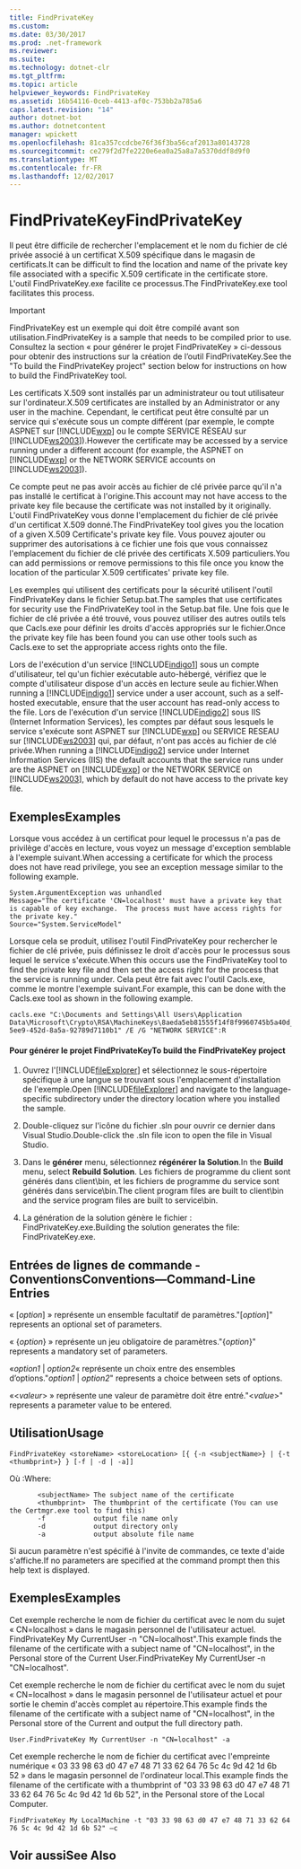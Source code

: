 ```yaml
---
title: FindPrivateKey
ms.custom: 
ms.date: 03/30/2017
ms.prod: .net-framework
ms.reviewer: 
ms.suite: 
ms.technology: dotnet-clr
ms.tgt_pltfrm: 
ms.topic: article
helpviewer_keywords: FindPrivateKey
ms.assetid: 16b54116-0ceb-4413-af0c-753bb2a785a6
caps.latest.revision: "14"
author: dotnet-bot
ms.author: dotnetcontent
manager: wpickett
ms.openlocfilehash: 81ca357ccdcbe76f36f3ba56caf2013a80143728
ms.sourcegitcommit: ce279f2d7fe2220e6ea0a25a8a7a5370ddf8d9f0
ms.translationtype: MT
ms.contentlocale: fr-FR
ms.lasthandoff: 12/02/2017
---
```

# <a name="findprivatekey"></a><span data-ttu-id="06b2e-102">FindPrivateKey</span><span class="sxs-lookup"><span data-stu-id="06b2e-102">FindPrivateKey</span></span>
<span data-ttu-id="06b2e-103">Il peut être difficile de rechercher l'emplacement et le nom du fichier de clé privée associé à un certificat X.509 spécifique dans le magasin de certificats.</span><span class="sxs-lookup"><span data-stu-id="06b2e-103">It can be difficult to find the location and name of the private key file associated with a specific X.509 certificate in the certificate store.</span></span> <span data-ttu-id="06b2e-104">L'outil FindPrivateKey.exe facilite ce processus.</span><span class="sxs-lookup"><span data-stu-id="06b2e-104">The FindPrivateKey.exe tool facilitates this process.</span></span>  
  
> [!IMPORTANT]
>  <span data-ttu-id="06b2e-105">FindPrivateKey est un exemple qui doit être compilé avant son utilisation.</span><span class="sxs-lookup"><span data-stu-id="06b2e-105">FindPrivateKey is a sample that needs to be compiled prior to use.</span></span> <span data-ttu-id="06b2e-106">Consultez la section « pour générer le projet FindPrivateKey » ci-dessous pour obtenir des instructions sur la création de l’outil FindPrivateKey.</span><span class="sxs-lookup"><span data-stu-id="06b2e-106">See the "To build the FindPrivateKey project" section below for instructions on how to build the FindPrivateKey tool.</span></span>  
  
 <span data-ttu-id="06b2e-107">Les certificats X.509 sont installés par un administrateur ou tout utilisateur sur l'ordinateur.</span><span class="sxs-lookup"><span data-stu-id="06b2e-107">X.509 certificates are installed by an Administrator or any user in the machine.</span></span> <span data-ttu-id="06b2e-108">Cependant, le certificat peut être consulté par un service qui s'exécute sous un compte différent (par exemple, le compte ASPNET sur [!INCLUDE[wxp](../../../../includes/wxp-md.md)] ou le compte SERVICE RÉSEAU sur [!INCLUDE[ws2003](../../../../includes/ws2003-md.md)]).</span><span class="sxs-lookup"><span data-stu-id="06b2e-108">However the certificate may be accessed by a service running under a different account (for example, the ASPNET on [!INCLUDE[wxp](../../../../includes/wxp-md.md)] or the NETWORK SERVICE accounts on [!INCLUDE[ws2003](../../../../includes/ws2003-md.md)]).</span></span>  
  
 <span data-ttu-id="06b2e-109">Ce compte peut ne pas avoir accès au fichier de clé privée parce qu'il n'a pas installé le certificat à l'origine.</span><span class="sxs-lookup"><span data-stu-id="06b2e-109">This account may not have access to the private key file because the certificate was not installed by it originally.</span></span> <span data-ttu-id="06b2e-110">L'outil FindPrivateKey vous donne l'emplacement du fichier de clé privée d'un certificat X.509 donné.</span><span class="sxs-lookup"><span data-stu-id="06b2e-110">The FindPrivateKey tool gives you the location of a given X.509 Certificate's private key file.</span></span> <span data-ttu-id="06b2e-111">Vous pouvez ajouter ou supprimer des autorisations à ce fichier une fois que vous connaissez l'emplacement du fichier de clé privée des certificats X.509 particuliers.</span><span class="sxs-lookup"><span data-stu-id="06b2e-111">You can add permissions or remove permissions to this file once you know the location of the particular X.509 certificates' private key file.</span></span>  
  
 <span data-ttu-id="06b2e-112">Les exemples qui utilisent des certificats pour la sécurité utilisent l'outil FindPrivateKey dans le fichier Setup.bat.</span><span class="sxs-lookup"><span data-stu-id="06b2e-112">The samples that use certificates for security use the FindPrivateKey tool in the Setup.bat file.</span></span> <span data-ttu-id="06b2e-113">Une fois que le fichier de clé privée a été trouvé, vous pouvez utiliser des autres outils tels que Cacls.exe pour définir les droits d'accès appropriés sur le fichier.</span><span class="sxs-lookup"><span data-stu-id="06b2e-113">Once the private key file has been found you can use other tools such as Cacls.exe to set the appropriate access rights onto the file.</span></span>  
  
 <span data-ttu-id="06b2e-114">Lors de l'exécution d'un service [!INCLUDE[indigo1](../../../../includes/indigo1-md.md)] sous un compte d'utilisateur, tel qu'un fichier exécutable auto-hébergé, vérifiez que le compte d'utilisateur dispose d'un accès en lecture seule au fichier.</span><span class="sxs-lookup"><span data-stu-id="06b2e-114">When running a [!INCLUDE[indigo1](../../../../includes/indigo1-md.md)] service under a user account, such as a self-hosted executable, ensure that the user account has read-only access to the file.</span></span> <span data-ttu-id="06b2e-115">Lors de l'exécution d'un service [!INCLUDE[indigo2](../../../../includes/indigo2-md.md)] sous IIS (Internet Information Services), les comptes par défaut sous lesquels le service s'exécute sont ASPNET sur [!INCLUDE[wxp](../../../../includes/wxp-md.md)] ou SERVICE RESEAU sur [!INCLUDE[ws2003](../../../../includes/ws2003-md.md)] qui, par défaut, n'ont pas accès au fichier de clé privée.</span><span class="sxs-lookup"><span data-stu-id="06b2e-115">When running a [!INCLUDE[indigo2](../../../../includes/indigo2-md.md)] service under Internet Information Services (IIS) the default accounts that the service runs under are the ASPNET on [!INCLUDE[wxp](../../../../includes/wxp-md.md)] or the NETWORK SERVICE on [!INCLUDE[ws2003](../../../../includes/ws2003-md.md)], which by default do not have access to the private key file.</span></span>  
  
## <a name="examples"></a><span data-ttu-id="06b2e-116">Exemples</span><span class="sxs-lookup"><span data-stu-id="06b2e-116">Examples</span></span>  
 <span data-ttu-id="06b2e-117">Lorsque vous accédez à un certificat pour lequel le processus n'a pas de privilège d'accès en lecture, vous voyez un message d'exception semblable à l'exemple suivant.</span><span class="sxs-lookup"><span data-stu-id="06b2e-117">When accessing a certificate for which the process does not have read privilege, you see an exception message similar to the following example.</span></span>  
  
```  
System.ArgumentException was unhandled  
Message="The certificate 'CN=localhost' must have a private key that is capable of key exchange.  The process must have access rights for the private key."  
Source="System.ServiceModel"  
```  
  
 <span data-ttu-id="06b2e-118">Lorsque cela se produit, utilisez l'outil FindPrivateKey pour rechercher le fichier de clé privée, puis définissez le droit d'accès pour le processus sous lequel le service s'exécute.</span><span class="sxs-lookup"><span data-stu-id="06b2e-118">When this occurs use the FindPrivateKey tool to find the private key file and then set the access right for the process that the service is running under.</span></span> <span data-ttu-id="06b2e-119">Cela peut être fait avec l'outil Cacls.exe, comme le montre l'exemple suivant.</span><span class="sxs-lookup"><span data-stu-id="06b2e-119">For example, this can be done with the Cacls.exe tool as shown in the following example.</span></span>  
  
```  
cacls.exe "C:\Documents and Settings\All Users\Application Data\Microsoft\Crypto\RSA\MachineKeys\8aeda5eb81555f14f8f9960745b5a40d_38f7de48-5ee9-452d-8a5a-92789d7110b1" /E /G "NETWORK SERVICE":R  
```  
  
#### <a name="to-build-the-findprivatekey-project"></a><span data-ttu-id="06b2e-120">Pour générer le projet FindPrivateKey</span><span class="sxs-lookup"><span data-stu-id="06b2e-120">To build the FindPrivateKey project</span></span>  
  
1.  <span data-ttu-id="06b2e-121">Ouvrez l'[!INCLUDE[fileExplorer](../../../../includes/fileexplorer-md.md)] et sélectionnez le sous-répertoire spécifique à une langue se trouvant sous l'emplacement d'installation de l'exemple.</span><span class="sxs-lookup"><span data-stu-id="06b2e-121">Open [!INCLUDE[fileExplorer](../../../../includes/fileexplorer-md.md)] and navigate to the language-specific subdirectory under the directory location where you installed the sample.</span></span>  
  
2.  <span data-ttu-id="06b2e-122">Double-cliquez sur l'icône du fichier .sln pour ouvrir ce dernier dans Visual Studio.</span><span class="sxs-lookup"><span data-stu-id="06b2e-122">Double-click the .sln file icon to open the file in Visual Studio.</span></span>  
  
3.  <span data-ttu-id="06b2e-123">Dans le **générer** menu, sélectionnez **régénérer la Solution**.</span><span class="sxs-lookup"><span data-stu-id="06b2e-123">In the **Build** menu, select **Rebuild Solution**.</span></span> <span data-ttu-id="06b2e-124">Les fichiers de programme du client sont générés dans client\bin, et les fichiers de programme du service sont générés dans service\bin.</span><span class="sxs-lookup"><span data-stu-id="06b2e-124">The client program files are built to client\bin and the service program files are built to service\bin.</span></span>  
  
4.  <span data-ttu-id="06b2e-125">La génération de la solution génère le fichier : FindPrivateKey.exe.</span><span class="sxs-lookup"><span data-stu-id="06b2e-125">Building the solution generates the file: FindPrivateKey.exe.</span></span>  
  
## <a name="conventionscommand-line-entries"></a><span data-ttu-id="06b2e-126">Entrées de lignes de commande - Conventions</span><span class="sxs-lookup"><span data-stu-id="06b2e-126">Conventions—Command-Line Entries</span></span>  
 <span data-ttu-id="06b2e-127">« [*option*] » représente un ensemble facultatif de paramètres.</span><span class="sxs-lookup"><span data-stu-id="06b2e-127">"[*option*]" represents an optional set of parameters.</span></span>  
  
 <span data-ttu-id="06b2e-128">« {*option*} » représente un jeu obligatoire de paramètres.</span><span class="sxs-lookup"><span data-stu-id="06b2e-128">"{*option*}" represents a mandatory set of parameters.</span></span>  
  
 <span data-ttu-id="06b2e-129">«*option1* &#124; *option2*« représente un choix entre des ensembles d’options.</span><span class="sxs-lookup"><span data-stu-id="06b2e-129">"*option1* &#124; *option2*" represents a choice between sets of options.</span></span>  
  
 <span data-ttu-id="06b2e-130">«\<*valeur*> » représente une valeur de paramètre doit être entré.</span><span class="sxs-lookup"><span data-stu-id="06b2e-130">"\<*value*>" represents a parameter value to be entered.</span></span>  
  
## <a name="usage"></a><span data-ttu-id="06b2e-131">Utilisation</span><span class="sxs-lookup"><span data-stu-id="06b2e-131">Usage</span></span>  
  
```  
FindPrivateKey <storeName> <storeLocation> [{ {-n <subjectName>} | {-t <thumbprint>} } [-f | -d | -a]]  
```  
  
 <span data-ttu-id="06b2e-132">Où :</span><span class="sxs-lookup"><span data-stu-id="06b2e-132">Where:</span></span>  
  
```  
       <subjectName> The subject name of the certificate  
       <thumbprint>  The thumbprint of the certificate (You can use the Certmgr.exe tool to find this)  
       -f            output file name only  
       -d            output directory only  
       -a            output absolute file name  
```  
  
 <span data-ttu-id="06b2e-133">Si aucun paramètre n'est spécifié à l'invite de commandes, ce texte d'aide s'affiche.</span><span class="sxs-lookup"><span data-stu-id="06b2e-133">If no parameters are specified at the command prompt then this help text is displayed.</span></span>  
  
## <a name="examples"></a><span data-ttu-id="06b2e-134">Exemples</span><span class="sxs-lookup"><span data-stu-id="06b2e-134">Examples</span></span>  
 <span data-ttu-id="06b2e-135">Cet exemple recherche le nom de fichier du certificat avec le nom du sujet « CN=localhost » dans le magasin personnel de l'utilisateur actuel. FindPrivateKey My CurrentUser -n "CN=localhost".</span><span class="sxs-lookup"><span data-stu-id="06b2e-135">This example finds the filename of the certificate with a subject name of "CN=localhost", in the Personal store of the Current User.FindPrivateKey My CurrentUser -n "CN=localhost".</span></span>  
  
 <span data-ttu-id="06b2e-136">Cet exemple recherche le nom de fichier du certificat avec le nom du sujet « CN=localhost » dans le magasin personnel de l'utilisateur actuel et pour sortie le chemin d'accès complet au répertoire.</span><span class="sxs-lookup"><span data-stu-id="06b2e-136">This example finds the filename of the certificate with a subject name of "CN=localhost", in the Personal store of the Current and output the full directory path.</span></span>  
  
```  
User.FindPrivateKey My CurrentUser -n "CN=localhost" -a  
```  
  
 <span data-ttu-id="06b2e-137">Cet exemple recherche le nom de fichier du certificat avec l'empreinte numérique « 03 33 98 63 d0 47 e7 48 71 33 62 64 76 5c 4c 9d 42 1d 6b 52 » dans le magasin personnel de l'ordinateur local.</span><span class="sxs-lookup"><span data-stu-id="06b2e-137">This example finds the filename of the certificate with a thumbprint of "03 33 98 63 d0 47 e7 48 71 33 62 64 76 5c 4c 9d 42 1d 6b 52", in the Personal store of the Local Computer.</span></span>  
  
```  
FindPrivateKey My LocalMachine -t "03 33 98 63 d0 47 e7 48 71 33 62 64 76 5c 4c 9d 42 1d 6b 52" –c  
```  
  
## <a name="see-also"></a><span data-ttu-id="06b2e-138">Voir aussi</span><span class="sxs-lookup"><span data-stu-id="06b2e-138">See Also</span></span>
